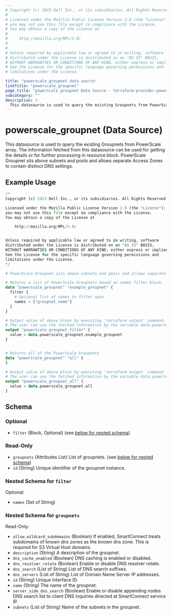 ```yaml
---
# Copyright (c) 2023 Dell Inc., or its subsidiaries. All Rights Reserved.
#
# Licensed under the Mozilla Public License Version 2.0 (the "License");
# you may not use this file except in compliance with the License.
# You may obtain a copy of the License at
#
#     http://mozilla.org/MPL/2.0/
#
#
# Unless required by applicable law or agreed to in writing, software
# distributed under the License is distributed on an "AS IS" BASIS,
# WITHOUT WARRANTIES OR CONDITIONS OF ANY KIND, either express or implied.
# See the License for the specific language governing permissions and
# limitations under the License.

title: "powerscale_groupnet data source"
linkTitle: "powerscale_groupnet"
page_title: "powerscale_groupnet Data Source - terraform-provider-powerscale"
subcategory: ""
description: |-
  This datasource is used to query the existing Groupnets from PowerScale array. The information fetched from this datasource can be used for getting the details or for further processing in resource block. PowerScale Groupnet sits above subnets and pools and allows separate Access Zones to contain distinct DNS settings.
---
```


# powerscale_groupnet (Data Source)

This datasource is used to query the existing Groupnets from PowerScale array. The information fetched from this datasource can be used for getting the details or for further processing in resource block. PowerScale Groupnet sits above subnets and pools and allows separate Access Zones to contain distinct DNS settings.

## Example Usage

```terraform
/*
Copyright (c) 2023 Dell Inc., or its subsidiaries. All Rights Reserved.

Licensed under the Mozilla Public License Version 2.0 (the "License");
you may not use this file except in compliance with the License.
You may obtain a copy of the License at

    http://mozilla.org/MPL/2.0/


Unless required by applicable law or agreed to in writing, software
distributed under the License is distributed on an "AS IS" BASIS,
WITHOUT WARRANTIES OR CONDITIONS OF ANY KIND, either express or implied.
See the License for the specific language governing permissions and
limitations under the License.
*/

# PowerScale Groupnet sits above subnets and pools and allows separate Access Zones to contain distinct DNS settings.

# Returns a list of PowerScale Groupnets based on names filter block. 
data "powerscale_groupnet" "example_groupnet" {
  filter {
    # Optional list of names to filter upon
    names = ["groupnet_name"]
  }
}

# Output value of above block by executing 'terraform output' command.
# The user can use the fetched information by the variable data.powerscale_groupnet.example_groupnet
output "powerscale_groupnet_filter" {
  value = data.powerscale_groupnet.example_groupnet
}


# Returns all of the PowerScale Groupnets
data "powerscale_groupnet" "all" {
}

# Output value of above block by executing 'terraform output' command
# The user can use the fetched information by the variable data.powerscale_groupnet.all
output "powerscale_groupnet_all" {
  value = data.powerscale_groupnet.all
}
```

<!-- schema generated by tfplugindocs -->
## Schema

### Optional

- `filter` (Block, Optional) (see [below for nested schema](#nestedblock--filter))

### Read-Only

- `groupnets` (Attributes List) List of groupnets. (see [below for nested schema](#nestedatt--groupnets))
- `id` (String) Unique identifier of the groupnet instance.

<a id="nestedblock--filter"></a>
### Nested Schema for `filter`

Optional:

- `names` (Set of String)


<a id="nestedatt--groupnets"></a>
### Nested Schema for `groupnets`

Read-Only:

- `allow_wildcard_subdomains` (Boolean) If enabled, SmartConnect treats subdomains of known dns zones as the known dns zone. This is required for S3 Virtual Host domains.
- `description` (String) A description of the groupnet.
- `dns_cache_enabled` (Boolean) DNS caching is enabled or disabled.
- `dns_resolver_rotate` (Boolean) Enable or disable DNS resolver rotate.
- `dns_search` (List of String) List of DNS search suffixes.
- `dns_servers` (List of String) List of Domain Name Server IP addresses.
- `id` (String) Unique Interface ID.
- `name` (String) The name of the groupnet.
- `server_side_dns_search` (Boolean) Enable or disable appending nodes DNS search list to client DNS inquiries directed at SmartConnect service IP.
- `subnets` (List of String) Name of the subnets in the groupnet.